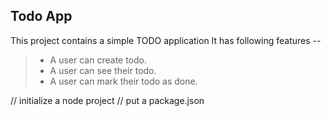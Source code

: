 ## Todo App
This project contains a simple TODO application 
It has following features --
>- A user can create todo.
>- A user can see their todo.
>- A user can mark their todo as done.

// initialize a node project
// put a package.json